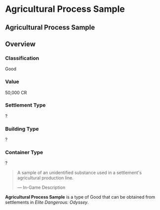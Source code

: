 # Agricultural Process Sample
## Agricultural Process Sample

## Overview

### Classification

Good

### Value

50,000 CR

### Settlement Type

?

### Building Type

?

### Container Type

?

> 
> 
> A sample of an unidentified substance used in a settlement's agricultural production line.
> 
> 
> — In-Game Description
> 

**Agricultural Process Sample** is a type of Good that can be obtained from settlements in *Elite Dangerous: Odyssey*.